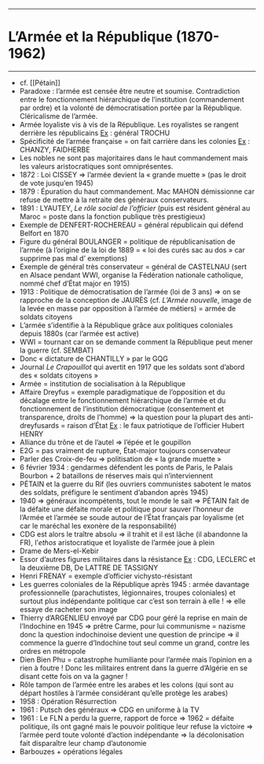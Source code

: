 ***
# L’Armée et la République (1870-1962)
***
- cf. [[Pétain]]
- Paradoxe : l’armée est censée être neutre et soumise. Contradiction entre le fonctionnement hiérarchique de l’institution (commandement par ordre) et la volonté de démocratisation portée par la République. Cléricalisme de l’armée. 
- Armée loyaliste vis à vis de la République. Les royalistes se rangent derrière les républicains <u>Ex</u> : général TROCHU 
- Spécificité de l’armée française = on fait carrière dans les colonies <u>Ex</u> : CHANZY, FAIDHERBE 
- Les nobles ne sont pas majoritaires dans le haut commandement mais les valeurs aristocratiques sont omniprésentes. 
- 1872 : Loi CISSEY ⇒ l’armée devient la « grande muette » (pas le droit de vote jusqu’en 1945)
- 1879 : Épuration du haut commandement. Mac MAHON démissionne car refuse de mettre à la retraite des généraux conservateurs. 
- 1891 : LYAUTEY, *Le rôle social de l’officier* (puis est résident général au Maroc = poste dans la fonction publique très prestigieux)
- Exemple de DENFERT-ROCHEREAU = général républicain qui défend Belfort en 1870 
- Figure du général BOULANGER = politique de républicanisation de l’armée (à l’origine de la loi de 1889 = « loi des curés sac au dos » car supprime pas mal d’ exemptions)
- Exemple de général très conservateur = général de CASTELNAU (sert en Alsace pendant WWI, organise la Fédération nationale catholique, nommé chef d’État major en 1915)
- 1913 : Politique de démocratisation de l’armée (loi de 3 ans) ⇒ on se rapproche de la conception de JAURÈS (cf. *L’Armée nouvelle*, image de la levée en masse par opposition à l’armée de métiers) = armée de soldats citoyens 
- L’armée s’identifie à la République grâce aux politiques coloniales depuis 1880s (car l’armée est active)
- WWI = tournant car on se demande comment la République peut mener la guerre (cf. SEMBAT)
- Donc « dictature de CHANTILLY » par le GQG
- Journal *Le Crapouillot* qui avertit en 1917 que les soldats sont d’abord des « soldats citoyens »
- Armée = institution de socialisation à la République 
- Affaire Dreyfus = exemple paradigmatique de l’opposition et du décalage entre le fonctionnement hiérarchique de l’armée et du fonctionnement de l’institution démocratique (consentement et transparence, droits de l’homme) ⇒ la question pour la plupart des anti-dreyfusards = raison d’État <u>Ex</u> : le faux patriotique de l’officier Hubert HENRY 
- Alliance du trône et de l’autel ⇒ l’épée et le goupillon 
- E2G = pas vraiment de rupture, État-major toujours conservateur 
- Parler des Croix-de-feu ⇒ politisation de « la grande muette »
- 6 février 1934 : gendarmes défendent les ponts de Paris, le Palais Bourbon + 2 bataillons de réserves mais qui n’interviennent 
- PÉTAIN et la guerre du Rif (les ouvriers communistes sabotent le matos des soldats, préfigure le sentiment d’abandon après 1945)
- 1940 ⇒ généraux incompétents, tout le monde le sait ⇒ PÉTAIN fait de la défaite une défaite morale et politique pour sauver l’honneur de l’Armée et l’armée se soude autour de l’État français par loyalisme (et car le maréchal les exonère de la responsabilité)
- CDG est alors le traître absolu ⇒ il trahit et il est lâche (il abandonne la FR), l’*ethos* aristocratique et loyaliste de l’armée joue à plein 
- Drame de Mers-el-Kebir 
- Essor d’autres figures militaires dans la résistance <u>Ex</u> : CDG, LECLERC et la deuxième DB, De LATTRE DE TASSIGNY 
- Henri FRENAY = exemple d’officier vichysto-résistant 
- Les guerres coloniales de la République après 1945 : armée davantage professionnelle (parachutistes, légionnaires, troupes coloniales) et surtout plus indépendante politique car c’est son terrain à elle ! ⇒ elle essaye de racheter son image 
- Thierry d’ARGENLIEU envoyé par CDG pour géré la reprise en main de l’Indochine en 1945 ⇒ prêtre Carme, pour lui communisme = nazisme donc la question indochinoise devient une question de principe ⇒ il commence la guerre d’Indochine tout seul comme un grand, contre les ordres en métropole
- Dien Bien Phu = catastrophe humiliante pour l’armée mais l’opinion en a rien à foutre ! Donc les militaires entrent dans la guerre d’Algérie en se disant cette fois on va la gagner ! 
- Rôle tampon de l’armée entre les arabes et les colons (qui sont au départ hostiles à l’armée considérant qu’elle protège les arabes)
- 1958 : Opération Résurrection 
- 1961 : Putsch des généraux ⇒ CDG en uniforme à la TV 
- 1961 : Le FLN a perdu la guerre, rapport de force ⇒ 1962 = défaite politique, ils ont gagné mais le pouvoir politique leur refuse la victoire ⇒ l’armée perd toute volonté d’action indépendante ⇒ la décolonisation fait disparaître leur champ d’autonomie 
- Barbouzes + opérations légales 